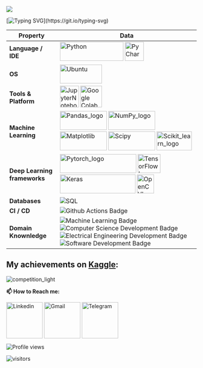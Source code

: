 ![](https://github.com/AzizMGV/CV/blob/main/Images/forGitHub.png)

[![Typing SVG](https://readme-typing-svg.herokuapp.com?color=52FF00&center=true&vCenter=true&width=600&lines=Hi+there!+👋+I'm+Azizdzhon+Amindzhanov;+Welcome+to+My+Profile!)](https://git.io/typing-svg)


Property | Data
--- | --- 
**Language / IDE**  | <img src="https://github.com/AzizMGV/CV/blob/main/Images/Python_logo.svg.png" alt="Python" height="50" width="168"> <img src="https://github.com/AzizMGV/CV/blob/main/Images/PyCharm_Icon.svg.png" alt="PyCharm" height="50" width="50">
**OS**  | <img src="https://github.com/AzizMGV/CV/blob/main/Images/Ubuntu_logo.png" alt="Ubuntu" height="50" width="111"> 
**Tools & Platform**  | <img src="https://github.com/AzizMGV/CV/blob/main/Images/Jupyter_logo.svg.png" alt="JupyterNotebook" height="57" width="50"> <img src="https://github.com/AzizMGV/CV/blob/main/Images/colab.png" alt="Google Colab" height="57" width="57"> 
**Machine Learning**  | <img src="https://github.com/AzizMGV/CV/blob/main/Images/Pandas_logo.svg.png" alt="Pandas_logo" height="50" width="124"> <img src="https://github.com/AzizMGV/CV/blob/main/Images/NumPy_logo.svg.png" alt="NumPy_logo" height="50" width="124"> <img src="https://github.com/AzizMGV/CV/blob/main/Images/Matplotlib.svg" alt="Matplotlib" height="50" width="124"> <img src="https://github.com/AzizMGV/CV/blob/main/Images/scipy.png" alt="Scipy" height="50" width="124"> <img src="https://github.com/AzizMGV/CV/blob/main/Images/Scikit_learn_logo.svg.png" alt="Scikit_learn_logo" height="50" width="93"> 
**Deep Learning frameworks**  | <img src="https://github.com/AzizMGV/CV/blob/main/Images/Pytorch_logo.png" alt="Pytorch_logo" height="50" width="202">  <img src="https://github.com/AzizMGV/CV/blob/main/Images/TensorFlowLogo.svg.png" alt="TensorFlowLogo" height="50" width="60">  <img src="https://github.com/AzizMGV/CV/blob/main/Images/Keras.png" alt="Keras" height="50" width="200">  <img src="https://github.com/AzizMGV/CV/blob/main/Images/OpenCVLogo.png" alt="OpenCVLogo" height="50" width="45">
**Databases**  | <img src="https://camo.githubusercontent.com/c44ec7dbcddd4dea22204197ce11e45bea3ef03ff97e45294bf66ea793527706/68747470733a2f2f696d672e736869656c64732e696f2f62616467652f2d53514c2d626c61636b3f7374796c653d666c61742d737175617265266c6f676f3d706f737467726573716c266c6f676f436f6c6f723d626c7565" alt="SQL" data-canonical-src="https://img.shields.io/badge/-SQL-black?style=flat-square&amp;logo=postgresql&amp;logoColor=blue" style="max-width: 100%;">
**CI / CD** | ![Github Actions Badge](https://img.shields.io/badge/-Git%20-2088FF?style=flat&logo=Git&logoColor=white)
**Domain Knownledge**  | ![Machine Learning Badge](https://img.shields.io/badge/-Machine%20Learning-01D277?style=flat&logoColor=white) ![Computer Science Development Badge](https://img.shields.io/badge/-Computer%20Science-FAB040?style=flat&logoColor=white) ![Electrical Engineering Development Badge](https://img.shields.io/badge/-Electrical%20Engineering-4C8CBF?style=flat&logoColor=white)![Software Development Badge](https://img.shields.io/badge/-Software%20Development-FF6600?style=flat&logoColor=white)

## My achievements on [Kaggle](https://www.kaggle.com/azizdzhon):

![competition_light](https://github.com/AzizMGV/CV/blob/main/Images/Competitions.png)


**📫 How to Reach me:**
<p align="left">
<a href="https://www.linkedin.com/in/azizml/" target="blank"><img align="center" src="https://github.com/AzizMGV/CV/blob/main/Images/Linkedin.png" alt="Linkedin" height="96" width="96" /></a>
<a href="mailto:mceladio@gmail.com" target="blank"><img align="center" src="https://github.com/AzizMGV/CV/blob/main/Images/Gmail.png" alt="Gmail" height="96" width="96" /></a>
<a href="https://t.me/azizsugd" target="blank"> <img align="center" src="https://github.com/AzizMGV/CV/blob/main/Images/Telegram.png" alt="Telegram" height="96" width="96"  /> </a>
</p>



![Profile views](https://gpvc.arturio.dev/AzizMGV)

<p align="left">
<img src="https://visitor-badge.laobi.icu/badge?page_id=AzizMGV.AzizMGV" alt="visitors"/>
</p>

